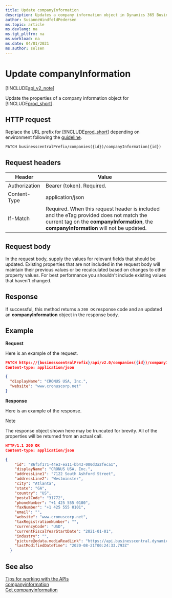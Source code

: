 ```yaml
---
title: Update companyInformation  
description: Updates a company information object in Dynamics 365 Business Central.
author: SusanneWindfeldPedersen
ms.topic: article
ms.devlang: na
ms.tgt_pltfrm: na
ms.workload: na
ms.date: 04/01/2021
ms.author: solsen
---
```


# Update companyInformation

[!INCLUDE[api_v2_note](../../../includes/api_v2_note.md)]

Update the properties of a company information object for [!INCLUDE[prod_short](../../../includes/prod_short.md)].


## HTTP request
Replace the URL prefix for [!INCLUDE[prod_short](../../../includes/prod_short.md)] depending on environment following the [guideline](../../v2.0/endpoints-apis-for-dynamics.md).
```
PATCH businesscentralPrefix/companies({id})/companyInformation({id})
```

## Request headers

|Header        |Value                    |
|--------------|-------------------------|
|Authorization |Bearer {token}. Required.|
|Content-Type  |application/json         |
|If-Match      |Required. When this request header is included and the eTag provided does not match the current tag on the **companyInformation**, the **companyInformation** will not be updated.  |

## Request body
In the request body, supply the values for relevant fields that should be updated. Existing properties that are not included in the request body will maintain their previous values or be recalculated based on changes to other property values. For best performance you shouldn't include existing values that haven't changed.

## Response
If successful, this method returns a ```200 OK``` response code and an updated an **companyInformation** object in the response body.

## Example

**Request**

Here is an example of the request.
```json
PATCH https://{businesscentralPrefix}/api/v2.0/companies({id})/companyInformation({id})
Content-type: application/json

{
  "displayName": "CRONUS USA, Inc.",
  "website": "www.cronuscorp.net"
}
```

**Response**

Here is an example of the response. 

> [!NOTE]  
>   The response object shown here may be truncated for brevity. All of the properties will be returned from an actual call.

```json
HTTP/1.1 200 OK
Content-type: application/json

{
    "id": "86f5f171-44e3-ea11-bb43-000d3a2feca1",
    "displayName": "CRONUS USA, Inc.",
    "addressLine1": "7122 South Ashford Street",
    "addressLine2": "Westminster",
    "city": "Atlanta",
    "state": "GA",
    "country": "US",
    "postalCode": "31772",
    "phoneNumber": "+1 425 555 0100",
    "faxNumber": "+1 425 555 0101",
    "email": "",
    "website": "www.cronuscorp.net",
    "taxRegistrationNumber": "",
    "currencyCode": "USD",
    "currentFiscalYearStartDate": "2021-01-01",
    "industry": "",
    "picture@odata.mediaReadLink": "https://api.businesscentral.dynamics-tie.com/v2.0/5b2f3b37-2b52-460e-8863-3561295b1e08/Production/api/v2.0/companies(4d0e744d-44e3-ea11-bb43-000d3a2feca1)/companyInformation(86f5f171-44e3-ea11-bb43-000d3a2feca1)/picture",
    "lastModifiedDateTime": "2020-08-21T00:24:33.793Z"
  }
```


## See also
[Tips for working with the APIs](../../../developer/devenv-connect-apps-tips.md)    
[companyinformation](../resources/dynamics_companyinformation.md)    
[Get companyinformation](dynamics_companyinformation_Get.md)    
